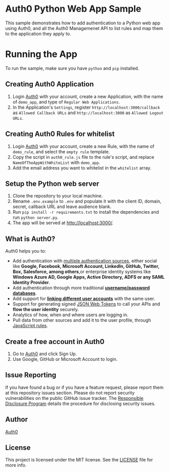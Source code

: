 # Auth0 Python Web App Sample

This sample demonstrates how to add authentication to a Python web app using Auth0, and all the Auth0 Managemenet API to list rules and map them to the application they apply to.

# Running the App

To run the sample, make sure you have `python` and `pip` installed.

## Creating Auth0 Application

1. Login [Auth0](https://auth0.com) with your account, create a new Application, with the name of `demo_app`, and type of `Regular Web Applications`.
2. In the Application's `Settings`, register `http://localhost:3000/callback` as `Allowed Callback URLs` and `http://localhost:3000` as `Allowed Logout URLs`.

## Creating Auth0 Rules for whitelist

1. Login [Auth0](https://auth0.com) with your account, create a new Rule, with the name of `demo_rule`, and select the `empty rule` template.
2. Copy the script in `auth0_rule.js` file to the rule's script, and replace `NameOfTheAppWithWhiteList` with `demo_app`.
3. Add the email address you want to whitelist in the `whitelist` array.

## Setup the Python web server

1. Clone the repository to your local machine.
2. Rename `.env.example` to `.env` and populate it with the client ID, domain, secret, callback URL and leave audience blank.
3. Run `pip install -r requirements.txt` to install the dependencies and run `python server.py`. 
4. The app will be served at [http://localhost:3000/](http://localhost:3000/).


## What is Auth0?

Auth0 helps you to:

* Add authentication with [multiple authentication sources](https://auth0.com/docs/identityproviders),
either social like **Google, Facebook, Microsoft Account, LinkedIn, GitHub, Twitter, Box, Salesforce, among others**,or 
enterprise identity systems like **Windows Azure AD, Google Apps, Active Directory, ADFS or any SAML Identity Provider**.
* Add authentication through more traditional **[username/password databases](https://docs.auth0.com/mysql-connection-tutorial)**.
* Add support for **[linking different user accounts](https://auth0.com/docs/link-accounts)** with the same user.
* Support for generating signed [JSON Web Tokens](https://auth0.com/docs/jwt) to call your APIs and
**flow the user identity** securely.
* Analytics of how, when and where users are logging in.
* Pull data from other sources and add it to the user profile, through [JavaScript rules](https://auth0.com/docs/rules).

## Create a free account in Auth0

1. Go to [Auth0](https://auth0.com) and click Sign Up.
2. Use Google, GitHub or Microsoft Account to login.

## Issue Reporting

If you have found a bug or if you have a feature request, please report them at this repository issues section.
Please do not report security vulnerabilities on the public GitHub issue tracker. 
The [Responsible Disclosure Program](https://auth0.com/whitehat) details the procedure for disclosing security issues.

## Author

[Auth0](https://auth0.com)

## License

This project is licensed under the MIT license. See the [LICENSE](LICENCE) file for more info.

